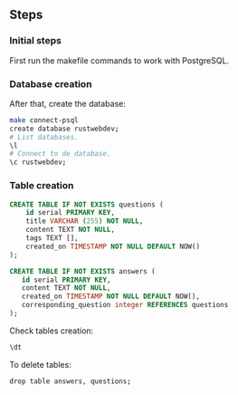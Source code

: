 ## Steps

### Initial steps
First run the makefile commands to work with PostgreSQL.

### Database creation

After that, create the database:

```bash
make connect-psql
create database rustwebdev;
# List databases.
\l
# Connect to de database.
\c rustwebdev;
```

### Table creation

```sql
CREATE TABLE IF NOT EXISTS questions (
    id serial PRIMARY KEY,
    title VARCHAR (255) NOT NULL,
    content TEXT NOT NULL,
    tags TEXT [],
    created_on TIMESTAMP NOT NULL DEFAULT NOW()
);
```

```sql
CREATE TABLE IF NOT EXISTS answers (
   id serial PRIMARY KEY,
   content TEXT NOT NULL,
   created_on TIMESTAMP NOT NULL DEFAULT NOW(),
   corresponding_question integer REFERENCES questions
);
```

Check tables creation:

```bash
\dt
```

To delete tables:

```bash
drop table answers, questions;
```

